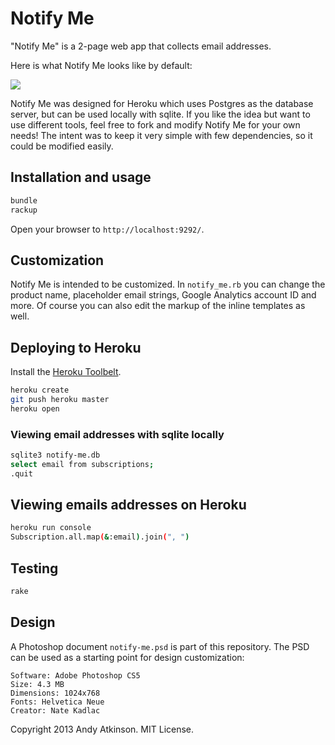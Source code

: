 # Notify Me
"Notify Me" is a 2-page web app that collects email addresses. 

Here is what Notify Me looks like by default:

<img src='https://github.com/andyatkinson/notify-me/raw/master/public/screenshot.png' />

Notify Me was designed for Heroku which uses Postgres as the database server, but can be used locally with sqlite. If you like the idea but want to use different tools, feel free to fork and modify Notify Me for your own needs! The intent was to keep it very simple with few dependencies, so it could be modified easily.

## Installation and usage

``` bash
bundle
rackup
```

Open your browser to `http://localhost:9292/`.
 
## Customization
Notify Me is intended to be customized. In `notify_me.rb` you can change the product name, placeholder email strings, Google Analytics account ID and more. Of course you can also edit the markup of the inline templates as well. 

## Deploying to Heroku
Install the [Heroku Toolbelt](https://toolbelt.heroku.com/).

``` bash
heroku create
git push heroku master
heroku open
```

### Viewing email addresses with sqlite locally

``` bash
sqlite3 notify-me.db
select email from subscriptions;
.quit
```

## Viewing emails addresses on Heroku
    
``` bash
heroku run console
Subscription.all.map(&:email).join(", ")
```

## Testing

``` bash
rake
```

## Design 
A Photoshop document `notify-me.psd` is part of this repository. The PSD can be used as a starting point for design customization:

    Software: Adobe Photoshop CS5
    Size: 4.3 MB
    Dimensions: 1024x768
    Fonts: Helvetica Neue
    Creator: Nate Kadlac

Copyright 2013 Andy Atkinson. MIT License.
